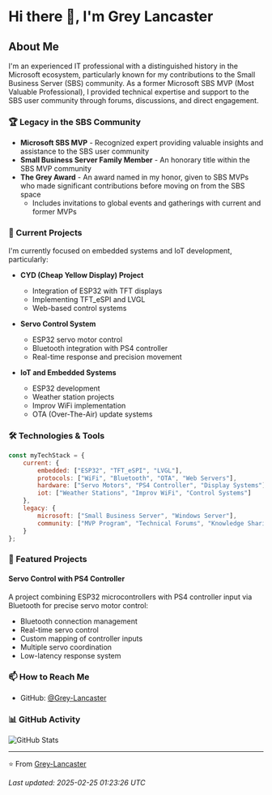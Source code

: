 # Hi there 👋, I'm Grey Lancaster

## About Me
I'm an experienced IT professional with a distinguished history in the Microsoft ecosystem, particularly known for my contributions to the Small Business Server (SBS) community. As a former Microsoft SBS MVP (Most Valuable Professional), I provided technical expertise and support to the SBS user community through forums, discussions, and direct engagement.

### 🏆 Legacy in the SBS Community
- **Microsoft SBS MVP** - Recognized expert providing valuable insights and assistance to the SBS user community
- **Small Business Server Family Member** - An honorary title within the SBS MVP community
- **The Grey Award** - An award named in my honor, given to SBS MVPs who made significant contributions before moving on from the SBS space
  - Includes invitations to global events and gatherings with current and former MVPs

### 🔭 Current Projects
I'm currently focused on embedded systems and IoT development, particularly:

- **CYD (Cheap Yellow Display) Project**
  - Integration of ESP32 with TFT displays
  - Implementing TFT_eSPI and LVGL
  - Web-based control systems
  
- **Servo Control System**
  - ESP32 servo motor control
  - Bluetooth integration with PS4 controller
  - Real-time response and precision movement
  
- **IoT and Embedded Systems**
  - ESP32 development
  - Weather station projects
  - Improv WiFi implementation
  - OTA (Over-The-Air) update systems

### 🛠️ Technologies & Tools
```javascript
const myTechStack = {
    current: {
        embedded: ["ESP32", "TFT_eSPI", "LVGL"],
        protocols: ["WiFi", "Bluetooth", "OTA", "Web Servers"],
        hardware: ["Servo Motors", "PS4 Controller", "Display Systems"],
        iot: ["Weather Stations", "Improv WiFi", "Control Systems"]
    },
    legacy: {
        microsoft: ["Small Business Server", "Windows Server"],
        community: ["MVP Program", "Technical Forums", "Knowledge Sharing"]
    }
};
```

### 🤖 Featured Projects

#### Servo Control with PS4 Controller
A project combining ESP32 microcontrollers with PS4 controller input via Bluetooth for precise servo motor control:
- Bluetooth connection management
- Real-time servo control
- Custom mapping of controller inputs
- Multiple servo coordination
- Low-latency response system

### 📫 How to Reach Me
- GitHub: [@Grey-Lancaster](https://github.com/Grey-Lancaster)
<!-- Add other social/professional links as needed -->

### 📊 GitHub Activity
![GitHub Stats](https://github-readme-stats.vercel.app/api?username=Grey-Lancaster&show_icons=true&theme=dark)

---
⭐️ From [Grey-Lancaster](https://github.com/Grey-Lancaster)

*Last updated: 2025-02-25 01:23:26 UTC*
